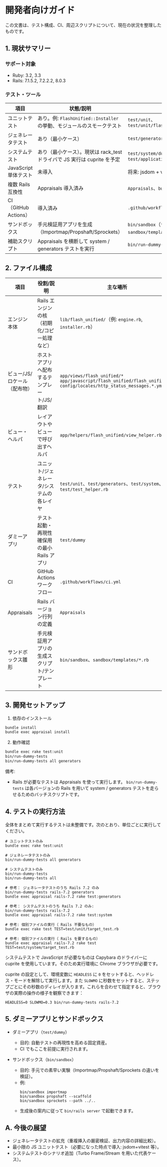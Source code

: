 # 開発者向けガイド

この文書は、テスト構成、CI、周辺スクリプトについて、現在の状況を整理したものです。

## 1. 現状サマリー

### サポート対象

- Ruby: 3.2, 3.3
- Rails: 7.1.5.2, 7.2.2.2, 8.0.3

### テスト・ツール

| 項目 | 状態/説明 | 参照/補足 |
|------|-----------|-----------|
| ユニットテスト | あり。例: `FlashUnified::Installer` の挙動、モジュールのスモークテスト | `test/unit`、`test/unit/flash_unified_test.rb` |
| ジェネレータテスト | あり（最小ケース） | `test/generators/install_generator_test.rb` |
| システムテスト | あり（最小ケース）。現状は rack_test ドライバで JS 実行は cuprite を予定 | `test/system/dummy_home_test.rb`、`test/application_system_test_case.rb` |
| JavaScript 単体テスト | 未導入 | 将来: jsdom + vitest 等を検討 |
| 複数 Rails 互換性 | Appraisals 導入済み | `Appraisals`、`bundle exec appraisal ...` |
| CI（GitHub Actions） | 導入済み | `.github/workflows/ci.yml` |
| サンドボックス | 手元検証用アプリを生成（Importmap/Propshaft/Sprockets） | `bin/sandbox`（テンプレ: `sandbox/templates/*.rb`） |
| 補助スクリプト | Appraisals を横断して system / generators テストを実行 | `bin/run-dummy-tests` |

## 2. ファイル構成

| 項目 | 役割/説明 | 主な場所 |
|------|-----------|-----------|
| エンジン本体 | Rails エンジンの核（初期化/コピー処理など） | `lib/flash_unified/`（例: `engine.rb`, `installer.rb`） |
| ビュー/JS/ロケール（配布物） | ホストアプリへ配布するテンプレート/JS/翻訳 | `app/views/flash_unified/*`<br>`app/javascript/flash_unified/flash_unified.js`<br>`config/locales/http_status_messages.*.yml` |
| ビュー・ヘルパ | レイアウトやビューで呼び出すヘルパ | `app/helpers/flash_unified/view_helper.rb` |
| テスト | ユニット/ジェネレータ/システムの各レイヤ | `test/unit`、`test/generators`、`test/system`、`test/test_helper.rb` |
| ダミーアプリ | テスト起動・再現性確保用の最小 Rails アプリ | `test/dummy` |
| CI | GitHub Actions ワークフロー | `.github/workflows/ci.yml` |
| Appraisals | Rails バージョン行列の定義 | `Appraisals` |
| サンドボックス雛形 | 手元検証用アプリの生成スクリプト/テンプレート | `bin/sandbox`、`sandbox/templates/*.rb` |

## 3. 開発セットアップ

1) 依存のインストール

```bash
bundle install
bundle exec appraisal install
```

2) 動作確認

```bash
bundle exec rake test:unit
bin/run-dummy-tests
bin/run-dummy-tests all generators
```

備考:
- Rails が必要なテストは Appraisals を使って実行します。 `bin/run-dummy-tests` は各バージョンの Rails を用いて system / generators テストを走らせるためのバッチスクリプトです。

## 4. テストの実行方法

全体をまとめて実行するテストは未整備です。次のとおり、単位ごとに実行してください。

```
# ユニットテストのみ
bundle exec rake test:unit

# ジェネレータテストのみ
bin/run-dummy-tests all generators

# システムテストのみ
bin/run-dummy-tests
bin/run-dummy-tests all

# 参考： ジェネレータテストのうち Rails 7.2 のみ
bin/run-dummy-tests rails-7.2 generators
bundle exec appraisal rails-7.2 rake test:generators

# 参考： システムテストのうち Rails 7.2 のみ:
bin/run-dummy-tests rails-7.2
bundle exec appraisal rails-7.2 rake test:system

# 参考: 個別ファイルの実行（ Rails 不要なもの）
bundle exec rake test TEST=test/unit/target_test.rb

# 参考: 個別ファイルの実行（ Rails を要するもの）
bundle exec appraisal rails-7.2 rake test TEST=test/system/target_test.rb
```

システムテストで JavaScript が必要なものは Capybara のドライバーに cuprite を使用しています。そのため実行環境に Chrome ブラウザが必要です。

cuprite の設定として、環境変数に `HEADLESS` に `0` をセットすると、ヘッドレス・モードを解除して実行します。また `SLOWMO` に秒数をセットすると、ステップごとにその秒数のディレイが入ります。これらを合わせて指定すると、ブラウザの実際の操作の様子を観察できます：
```
HEADLESS=0 SLOWMO=0.3 bin/run-dummy-tests rails-7.2
```

## 5. ダミーアプリとサンドボックス

- ダミーアプリ（`test/dummy`）
  - 目的: 自動テストの再現性を高める固定資産。
  - CI でもここを前提に実行されます。

- サンドボックス（`bin/sandbox`）
  - 目的: 手元での素早い実験（Importmap/Propshaft/Sprockets の違いを検証）。
  - 例:
    ```
    bin/sandbox importmap
    bin/sandbox propshaft --scaffold
    bin/sandbox sprockets --path ../..
    ```
  - 生成後の案内に従って `bin/rails server` で起動できます。

## A. 今後の展望

- ジェネレータテストの拡充（重複挿入の厳密検証、出力内容の詳細比較）。
- 最小限の JS ユニットテスト（必要になった時点で導入: jsdom+vitest 等）。
- システムテストのシナリオ追加（Turbo Frame/Stream を用いた代表ケース）。
